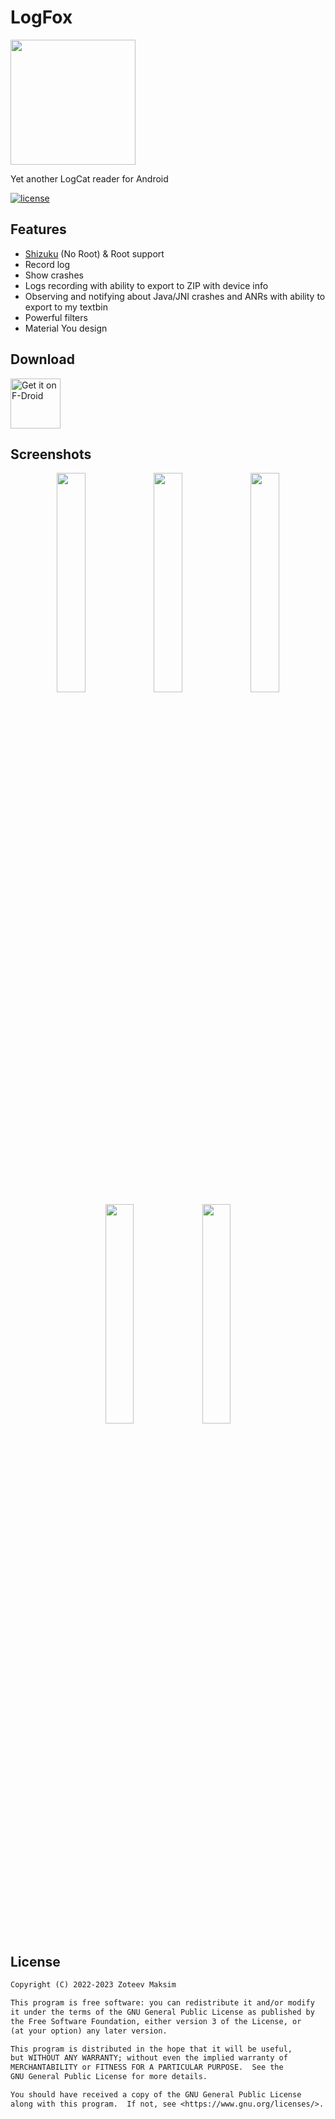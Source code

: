 # LogFox

<img src="./app/src/main/res/mipmap-xxxhdpi/ic_launcher_round.png" width="200" />

Yet another LogCat reader for Android

[![license](https://img.shields.io/github/license/F0x1d/LogFox)](./LICENSE)

## Features

- [Shizuku](https://shizuku.rikka.app/) (No Root) & Root support
- Record log
- Show crashes
- Logs recording with ability to export to ZIP with device info
- Observing and notifying about Java/JNI crashes and ANRs with ability to export to my textbin
- Powerful filters
- Material You design

## Download

<a href="https://f-droid.org/packages/com.f0x1d.logfox">
    <img src="https://fdroid.gitlab.io/artwork/badge/get-it-on.png"
    alt="Get it on F-Droid"
    height="80">
</a>

## Screenshots

<p align="center">
  <img src="./screenshots/1.png" width="30%" />
  <img src="./screenshots/2.png" width="30%" />
  <img src="./screenshots/3.png" width="30%" />
  <img src="./screenshots/4.png" width="30%" />
  <img src="./screenshots/5.png" width="30%" />
</p>

## License

```txt
Copyright (C) 2022-2023 Zoteev Maksim

This program is free software: you can redistribute it and/or modify
it under the terms of the GNU General Public License as published by
the Free Software Foundation, either version 3 of the License, or
(at your option) any later version.

This program is distributed in the hope that it will be useful,
but WITHOUT ANY WARRANTY; without even the implied warranty of
MERCHANTABILITY or FITNESS FOR A PARTICULAR PURPOSE.  See the
GNU General Public License for more details.

You should have received a copy of the GNU General Public License
along with this program.  If not, see <https://www.gnu.org/licenses/>.
```

